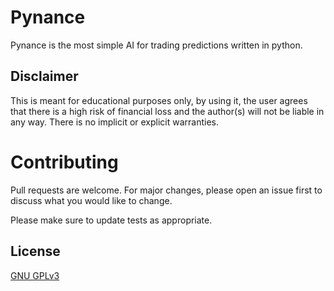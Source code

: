 # Pynance

Pynance is the most simple AI for trading predictions written in python.

## Disclaimer

This is meant for educational purposes only, by using it, the user agrees that there is a high risk of financial loss and the author(s) will not be liable in any way. There is no implicit or explicit warranties.

# Contributing
Pull requests are welcome. For major changes, please open an issue first to discuss what you would like to change.

Please make sure to update tests as appropriate.

## License
[GNU GPLv3](https://choosealicense.com/licenses/gpl-3.0/)
